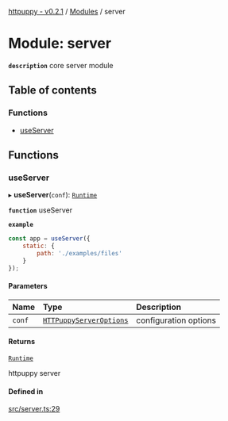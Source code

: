 [httpuppy - v0.2.1](../README.md) / [Modules](../modules.md) / server

# Module: server

**`description`** core server module

## Table of contents

### Functions

- [useServer](server.md#useserver)

## Functions

### useServer

▸ **useServer**(`conf`): [`Runtime`](../interfaces/types_server.Runtime.md)

**`function`** useServer

**`example`**
```javascript
const app = useServer({
	static: {
		path: './examples/files'
	}
});
```

#### Parameters

| Name | Type | Description |
| :------ | :------ | :------ |
| `conf` | [`HTTPuppyServerOptions`](../interfaces/types_server.HTTPuppyServerOptions.md) | configuration options |

#### Returns

[`Runtime`](../interfaces/types_server.Runtime.md)

httpuppy server

#### Defined in

[src/server.ts:29](https://github.com/abschill/httpuppy/blob/3483947/src/server.ts#L29)
